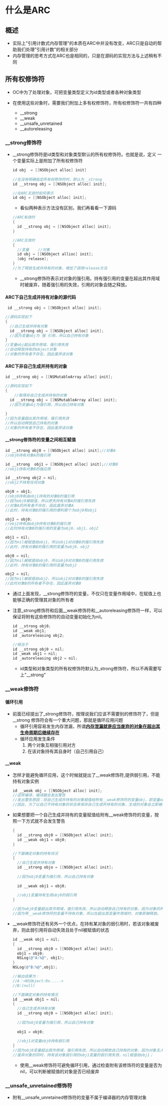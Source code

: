 # 什么是ARC

## 概述

- 实际上"引用计数式内存管理"的本质在ARC中并没有改变，ARC只是自动的帮助我们处理"引用计数"的相关部分
- 内存管理的思考方式在ARC也是相同的，只是在源码的实现方法与上述稍有不同

## 所有权修饰符

- OC中为了处理对象，可把变量类型定义为id类型或者各种对象类型

- 在使用这些对象时，需要我们附加上多有权修饰符，所有权修饰符一共有四种
  - __strong
  - __weak
  - __unsafe_unretained
  - __autoreleasing

### __strong修饰符 

- __strong修饰符是id类型和对象类型默认的所有权修饰符。也就是说，定义 一个变量实际上是附加了所有权修饰符

  ```objective-c
  id obj  = [[NSObject alloc] init]
    
  //在没有明确指定所有权修饰符时，默认为__strong
  id __strong obj = [[NSObject alloc] init];
  ```

  ```objective-c
  //在ARC无效时如何表示
  id obj = [[NSObject alloc] init];
  ```

  -  看似两种表示方法没有区别，我们再看看一下源码

    ```objective-c
    //ARC有效时
    {
      id __strong obj = [[NSObject alloc] init];
    }
    
    //ARC无效时
    {
      //变量    //对象
      id obj = [[NSObject allioc] init];
      [obj release];
    }
    //为了释放生成并持有的对象，增加了调用release方法
    ```

  - __strong修饰符表示对对象的强引用。持有强引用的变量在超出其作用域时被废弃，随着强引用的失效，引用的对象会随之释放。

#### ARC下自己生成并持有对象的源代码

```objective-c
 id __strong obj = [[NSObject alloc] init];

//源码实现如下
{
  //自己生成并持有对象
  id __strong obj = [[NSObject alloc] init];
  //因为变量obj为 强 引用，所以自己持有对象
}
//变量obj超出其作用域，强引用失效
//自动释放持有的object对象
//对象的所有者不存在，因此废弃该对象
```

#### ARC下非自己生成并持有的对象

```objective-c
id __strong obj = [[NSMutableArray alloc] init];

//源码实现如下
{
	//取得非自己生成并持有的对象
  id __strong obj = [[NSMutableArray alloc] init];
  //因为变量obj为强引用，所以自己持有对象
 
}
//因为变量超出其作用域，强引用失效
//所以自动释放自己持有的对象
//对象的所有者不存在，因此废弃该对象
```

#### __strong修饰符的变量之间相互赋值

```objective-c
id __strong obj0 = [[NSObject alloc] init];//对象A
//obj0持有对象A的强引用

id __strong  obj1 = [[NSObject alloc] init];//对象B
//obj1持有对象B的强应用

id __strong obj2 = nil;
//obj2不持有任何对象

obj0 = obj1;
//obj0持有由obj1持有的对象B的强引用
//因为obj0被赋值，所以原先持有对象A的强引用失效
//对象A的所有者不存在，因此废弃对象A
//此时，持有对象B的强引用的便利那个为obj0和obj1

obj2 = obj0;
//obj2持有由obj0持有对象B的强引用
//此时持有对象B的强引用的变量为obj0、obj1、obj2

obj1 = nil;
//因为nil被赋值给obj1，所以obj1对对象B的强引用失效
//此时，持有对象B的强引用的变量为obj0、obj2

obj0 = nil;
//因为nil被赋值给obj0，所以obj0对对象B的强引用失效
//此时，持有对象B的强引用的变量为obj2

obj2 = nil;
//因为nil被赋值给obj2，所以obj2对对象B的强引用失效
//此时对象B的所有者不存在，因此废弃对象B
```

- 通过上面发现，__strong修饰符的变量，不仅只在变量作用域中，在赋值上也能够正确的管理其对象的所有者

- 注意_strong修饰符和后面__weak修饰符和__autoreleasing修饰符一样，可以保证将附有这些修饰符的自动变量初始化为nil。

  ```objective-c
  id __strong obj0;
  id __weak obj1;
  id _autoreleasing obj2;
  
  //相当于
  id __strong obj0 = nil;
  id _weak obj1 = nil;
  id _autoreleasing obj2 = nil;
  ```

  - id类型和对象类型的所有权修饰符默认为_strong修饰符，所以不再需要写上"__strong"

### __weak修饰符

#### 循环引用

- 前面已经提出了_strong修饰符，按理说我们应该不需要别的修饰符了，但是__strong 修饰符会有一个重大问题，那就是循环应用问题
  - 循环引用容易发生内存泄漏，所谓<u>**内存泄漏就是应当废弃的对象在超出其生命周期后继续存在**</u>
  - 循环应用发生条件
    1. 两个对象互相强引用对方
    2. 在该对象持有其自身时（自己引用自己）

#### __weak

- 怎样才能避免循环应用，这个时候就提出了__weak修饰符,提供弱引用，不能持有对象实例

  ```objective-c
  id __weak obj = [[NSObject alloc] init];
  //这样编译，编译器会发出警告
  //发出警告原因：将自己生成并持有的对象赋值给附有__weak修饰符的变量obj，即变量obj不能持有对象，
  //因此，为了以自己不持有对象的状态来保存自己生成并持有的对象，生成的对象会立即被释放
  ```

- 如果想要把一个自己生成并持有的变量赋值给附有__weak修饰符的变量，按照一下方式就不会发生警告

  ```objective-c
  {
    id __strong obj0 = [[NSObject alloc] init];
  	id __weak obj1 = obj0;
  }
  
  //下面确定对象的持有状况
  {
    //自己生成并持有对象
  	id __strong objo = [[NSObject alloc] init];
    
    //因为obj0变量为强引用，所以自己持有对象
    
    id __weak obj1 = obj0;
    
    //obj1变量持有生成obj0的弱引用
  }
  
  //因为obj0变量超出其作用域，强引用失效，所以自动释放自己持有的对象，因为对象的所有者不存在，所以废弃该对象
  //因为带__weak修饰符的变量不持有对象，所以在超出其变量作用域时，对象即被释放。
  ```

- __weak修饰符还有另外一个优点，在持有某对象的弱引用时，若该对象被废弃，则此弱引用将自动失效且处于nil被赋值的状态

  ```objective-c
  id __weak obj1 = nil;
  {
    id __strong obj0 = [[NSObject alloc] init];
    obj1 = obj0;
    NSLog(@"A:%@", obj1);
  }
  NSLog(@"B:%@",obj1);
  
  //输出结果为：
  //A：<NSObject:0x.....>
  //B:(null)
  
  //下面确定对象的持有情况
  id __weak obj1 = nil;
  {
  	//自己生成并持有对象
    id __strong obj0 = [[NSObject alloc] init];
    
    //因为obj0变量为强引用，所以自己持有对象
    
    obj1 = obj0;
    
    //obj1对变量obj0持有弱引用
  }
  //因为obj0变量超出其作用域，强引用失效，所以自动释放自己持有的对象，因为对象无人持有，所以废弃该对象
  //废弃对象的同时，持有该对象弱引用的obj1变量的弱引用失效，nil赋值给obj1；
  ```

  - 使用__weak修饰符可避免循环引用，通过检查附有该修饰符的变量是否为nil，可以判断被赋值的对象是否已经废弃

### __unsafe_unretained修饰符

- 附有__unsafe_unretained修饰符的变量不属于编译器的内存管理对象